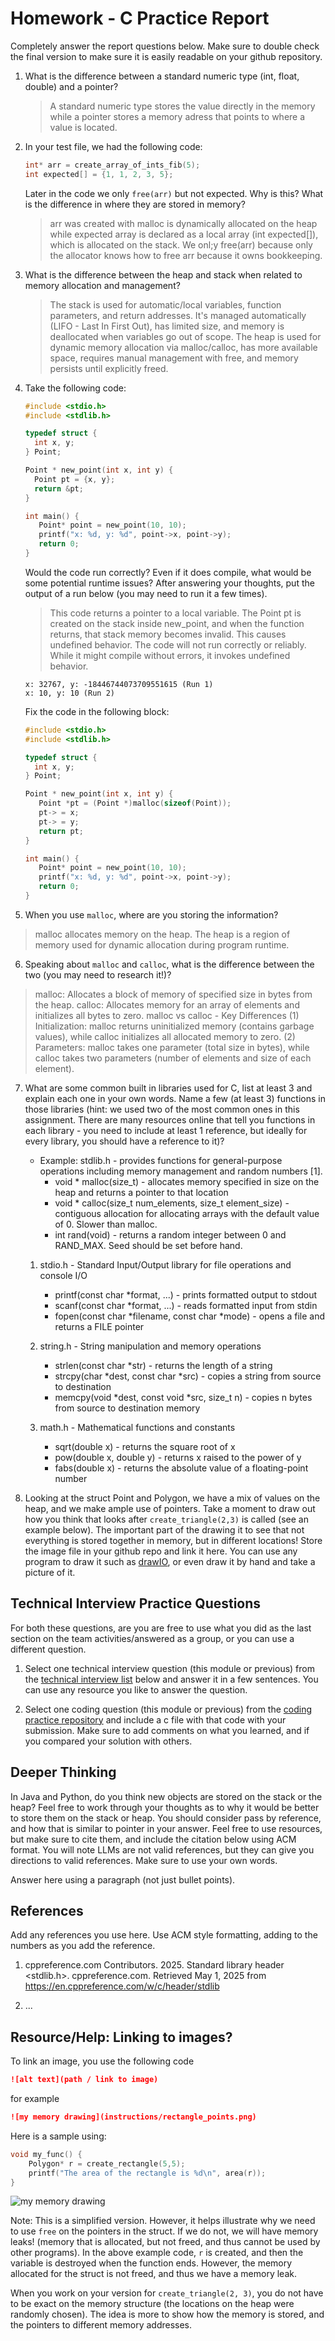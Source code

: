 # Homework - C Practice Report

Completely answer the report questions below. Make sure to double check the final version to make sure it is easily readable on your github repository. 




1. What is the difference between a standard numeric type (int, float, double) and a pointer?
   > A standard numeric type stores  the value directly in the memory while a pointer stores a memory adress that points to where a value is located.
   
2. In your test file, we had the following code:
    
    ```c
    int* arr = create_array_of_ints_fib(5);
    int expected[] = {1, 1, 2, 3, 5};
    ```
    Later in the code we only `free(arr)` but not expected. Why is this? What is the difference in where they are stored in memory?

    > arr  was created with malloc is dynamically allocated on the heap while expected array is declared as a local array (int expected[]), which is allocated on the stack. We onl;y free(arr) because only the allocator knows how to free arr because it owns bookkeeping.

3. What is the difference between the heap and stack when related to memory allocation and management?
   > The stack is used for automatic/local variables, function parameters, and return addresses. It's managed automatically (LIFO - Last In First Out), has limited size, and memory is deallocated when variables go out of scope. The heap is used for dynamic memory allocation via malloc/calloc, has more available space, requires manual management with free, and memory persists until explicitly freed.

4. Take the following code:
   ```c
   #include <stdio.h>
   #include <stdlib.h>

   typedef struct {
     int x, y;
   } Point;

   Point * new_point(int x, int y) {
     Point pt = {x, y};
     return &pt;
   }

   int main() {
      Point* point = new_point(10, 10);
      printf("x: %d, y: %d", point->x, point->y);
      return 0;
   }
   ```
   Would the code run correctly? Even if it does compile, what would be some potential runtime issues? After answering your thoughts, put the output of a run below (you may need to run it a few times).
   > This code returns a pointer to a local variable. The Point pt is created on the stack inside new_point, and when the function returns, that stack memory becomes invalid. This causes undefined behavior. The code will not run correctly or reliably. While it might compile without errors, it invokes undefined behavior.

   ```text
   x: 32767, y: -18446744073709551615 (Run 1)
   x: 10, y: 10 (Run 2)
   ```

   Fix the code in the following block:
   ```c
   #include <stdio.h>
   #include <stdlib.h>

   typedef struct {
     int x, y;
   } Point;

   Point * new_point(int x, int y) {
      Point *pt = (Point *)malloc(sizeof(Point));
      pt-> = x;
      pt-> = y;
      return pt;
   }

   int main() {
      Point* point = new_point(10, 10);
      printf("x: %d, y: %d", point->x, point->y);
      return 0;
   }
   ```

5. When you use `malloc`, where are you storing the information?
> malloc allocates memory on the heap. The heap is a region of memory used for dynamic allocation during program runtime.

6. Speaking about `malloc` and `calloc`, what is the difference between the two (you may need to research it!)?
> malloc: Allocates a block of memory of specified size in bytes from the heap.
> calloc: Allocates memory for an array of elements and initializes all bytes to zero.
> malloc vs calloc - Key Differences 
   (1) Initialization: malloc returns uninitialized memory (contains garbage values), while calloc initializes all allocated memory to zero.
   (2) Parameters: malloc takes one parameter (total size in bytes), while calloc takes two parameters (number of elements and size of each element).

7. What are some common built in libraries used for C, list at least 3 and explain each one in your own words. Name a few (at least 3) functions in those libraries (hint: we used two of the most common ones in this assignment. There are many resources online that tell you functions in each library - you need to include at least 1 reference, but ideally for every library, you should have a reference to it)?
   - Example: stdlib.h - provides functions for general-purpose operations including
              memory management and random numbers [1].
     - void * malloc(size_t) - allocates memory specified in size on the heap and returns a pointer to that location
     - void * calloc(size_t num_elements, size_t element_size) - contiguous allocation for allocating arrays with the default value of 0. Slower than malloc. 
     - int rand(void) - returns a random integer between 0 and RAND_MAX. Seed should be set before hand. 
   1. stdio.h - Standard Input/Output library for file operations and console I/O
      * printf(const char *format, ...) - prints formatted output to stdout
      * scanf(const char *format, ...) - reads formatted input from stdin
      * fopen(const char *filename, const char *mode) - opens a file and returns a FILE pointer
   
   2. string.h - String manipulation and memory operations
      * strlen(const char *str) - returns the length of a string
      * strcpy(char *dest, const char *src) - copies a string from source to destination
      * memcpy(void *dest, const void *src, size_t n) - copies n bytes from source to destination memory
 
   3. math.h - Mathematical functions and constants
      * sqrt(double x) - returns the square root of x
      * pow(double x, double y) - returns x raised to the power of y
      * fabs(double x) - returns the absolute value of a floating-point number
 

8. Looking at the struct Point and Polygon, we have a mix of values on the heap, and we make ample use of pointers. Take a moment to draw out how you think that looks after `create_triangle(2,3)` is called (see an example below). The important part of the drawing it to see that not everything is stored together in memory, but in different locations! Store the image file in your github repo and link it here. You can use any program to draw it such as [drawIO](https://app.diagrams.net/), or even draw it by hand and take a picture of it. 


## Technical Interview Practice Questions
For both these questions, are you are free to use what you did as the last section on the team activities/answered as a group, or you can use a different question.

1. Select one technical interview question (this module or previous) from the [technical interview list](https://github.com/CS5008-khoury/Resources/blob/main/TechInterviewQuestions.md) below and answer it in a few sentences. You can use any resource you like to answer the question.

2. Select one coding question (this module or previous) from the [coding practice repository](https://github.com/CS5008-khoury/Resources/blob/main/LeetCodePractice.md) and include a c file with that code with your submission. Make sure to add comments on what you learned, and if you compared your solution with others. 

## Deeper Thinking
In Java and Python, do you think new objects are stored on the stack or the heap? Feel free to work through your thoughts as to why it would be better to store them on the stack or heap. You should consider pass by reference, and how that is similar to pointer in your answer. Feel free to use resources, but make sure to cite them, and include the citation below using ACM format. You will note LLMs are not valid references, but they can give you directions to valid references. Make sure to use your own words. 

Answer here using a paragraph (not just bullet points). 
> 




## References
Add any references you use here. Use ACM style formatting, adding to the numbers as you add the reference. 

1. cppreference.com Contributors. 2025. Standard library header <stdlib.h>. cppreference.com. Retrieved May 1, 2025 from https://en.cppreference.com/w/c/header/stdlib

2. ...

## Resource/Help: Linking to images?
To link an image, you use the following code

```markdown
![alt text](path / link to image)
```
for example
```markdown
![my memory drawing](instructions/rectangle_points.png)
```


Here is a sample using: 
```c
void my_func() {
    Polygon* r = create_rectangle(5,5);
    printf("The area of the rectangle is %d\n", area(r));
}
```

![my memory drawing](instructions/rectangle_points.png)

Note: This is a simplified version. However, it helps illustrate why we need to use `free` on the pointers in the struct. If we do not, we will have memory leaks! (memory that is allocated, but not freed, and thus cannot be used by other programs). In the above example code, `r` is created, and then the variable is destroyed when the function ends. However, the memory allocated for the struct is not freed, and thus we have a memory leak.

When you work on your version for `create_triangle(2, 3)`, you do not have to be exact on the memory structure (the locations on the heap were randomly chosen). The idea is more to show how the memory is stored, and the pointers to different memory addresses. 

